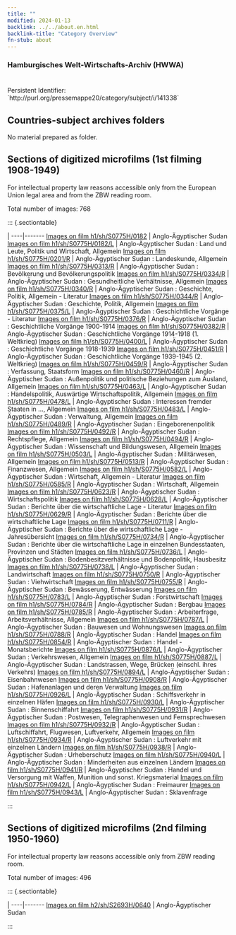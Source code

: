 ```yaml
---
title: ""
modified: 2024-01-13
backlink: ../../about.en.html
backlink-title: "Category Overview"
fn-stub: about
---
```


### Hamburgisches Welt-Wirtschafts-Archiv (HWWA)

# 

<div class="hint">Persistent Identifier: `http://purl.org/pressemappe20/category/subject/i/141338`</div>







## Countries-subject archives folders





No material prepared as folder.



<a id="filmsections" />

## Sections of digitized microfilms (1st filming 1908-1949)

<p>For intellectual property law reasons accessible only from the European Union legal area and from the ZBW reading room.</p>



<p>Total number of images: 768</p>




::: {.sectiontable}

 | 
----|-------
<a class="btn" href="https://pm20.zbw.eu/film/h1/sh/S0775H/0182" rel="nofollow">Images on film h1/sh/S0775H/0182</a> | Anglo-Ägyptischer Sudan
<a class="btn" href="https://pm20.zbw.eu/film/h1/sh/S0775H/0182/L" rel="nofollow">Images on film h1/sh/S0775H/0182/L</a> | Anglo-Ägyptischer Sudan : Land und Leute, Politik und Wirtschaft, Allgemein
<a class="btn" href="https://pm20.zbw.eu/film/h1/sh/S0775H/0201/R" rel="nofollow">Images on film h1/sh/S0775H/0201/R</a> | Anglo-Ägyptischer Sudan : Landeskunde, Allgemein
<a class="btn" href="https://pm20.zbw.eu/film/h1/sh/S0775H/0313/R" rel="nofollow">Images on film h1/sh/S0775H/0313/R</a> | Anglo-Ägyptischer Sudan : Bevölkerung und Bevölkerungspolitik
<a class="btn" href="https://pm20.zbw.eu/film/h1/sh/S0775H/0334/R" rel="nofollow">Images on film h1/sh/S0775H/0334/R</a> | Anglo-Ägyptischer Sudan : Gesundheitliche Verhältnisse, Allgemein
<a class="btn" href="https://pm20.zbw.eu/film/h1/sh/S0775H/0340/R" rel="nofollow">Images on film h1/sh/S0775H/0340/R</a> | Anglo-Ägyptischer Sudan : Geschichte, Politik, Allgemein - Literatur
<a class="btn" href="https://pm20.zbw.eu/film/h1/sh/S0775H/0344/R" rel="nofollow">Images on film h1/sh/S0775H/0344/R</a> | Anglo-Ägyptischer Sudan : Geschichte, Politik, Allgemein
<a class="btn" href="https://pm20.zbw.eu/film/h1/sh/S0775H/0375/L" rel="nofollow">Images on film h1/sh/S0775H/0375/L</a> | Anglo-Ägyptischer Sudan : Geschichtliche Vorgänge - Literatur
<a class="btn" href="https://pm20.zbw.eu/film/h1/sh/S0775H/0376/R" rel="nofollow">Images on film h1/sh/S0775H/0376/R</a> | Anglo-Ägyptischer Sudan : Geschichtliche Vorgänge 1900-1914
<a class="btn" href="https://pm20.zbw.eu/film/h1/sh/S0775H/0382/R" rel="nofollow">Images on film h1/sh/S0775H/0382/R</a> | Anglo-Ägyptischer Sudan : Geschichtliche Vorgänge 1914-1918 (1. Weltkrieg)
<a class="btn" href="https://pm20.zbw.eu/film/h1/sh/S0775H/0400/L" rel="nofollow">Images on film h1/sh/S0775H/0400/L</a> | Anglo-Ägyptischer Sudan : Geschichtliche Vorgänge 1918-1939
<a class="btn" href="https://pm20.zbw.eu/film/h1/sh/S0775H/0451/R" rel="nofollow">Images on film h1/sh/S0775H/0451/R</a> | Anglo-Ägyptischer Sudan : Geschichtliche Vorgänge 1939-1945 (2. Weltkrieg)
<a class="btn" href="https://pm20.zbw.eu/film/h1/sh/S0775H/0459/R" rel="nofollow">Images on film h1/sh/S0775H/0459/R</a> | Anglo-Ägyptischer Sudan : Verfassung, Staatsform
<a class="btn" href="https://pm20.zbw.eu/film/h1/sh/S0775H/0460/R" rel="nofollow">Images on film h1/sh/S0775H/0460/R</a> | Anglo-Ägyptischer Sudan : Außenpolitik und politische Beziehungen zum Ausland, Allgemein
<a class="btn" href="https://pm20.zbw.eu/film/h1/sh/S0775H/0463/L" rel="nofollow">Images on film h1/sh/S0775H/0463/L</a> | Anglo-Ägyptischer Sudan : Handelspolitik, Auswärtige Wirtschaftspolitik, Allgemein
<a class="btn" href="https://pm20.zbw.eu/film/h1/sh/S0775H/0478/L" rel="nofollow">Images on film h1/sh/S0775H/0478/L</a> | Anglo-Ägyptischer Sudan : Interessen fremder Staaten in …, Allgemein
<a class="btn" href="https://pm20.zbw.eu/film/h1/sh/S0775H/0483/L" rel="nofollow">Images on film h1/sh/S0775H/0483/L</a> | Anglo-Ägyptischer Sudan : Verwaltung, Allgemein
<a class="btn" href="https://pm20.zbw.eu/film/h1/sh/S0775H/0489/R" rel="nofollow">Images on film h1/sh/S0775H/0489/R</a> | Anglo-Ägyptischer Sudan : Eingeborenenpolitik
<a class="btn" href="https://pm20.zbw.eu/film/h1/sh/S0775H/0492/R" rel="nofollow">Images on film h1/sh/S0775H/0492/R</a> | Anglo-Ägyptischer Sudan : Rechtspflege, Allgemein
<a class="btn" href="https://pm20.zbw.eu/film/h1/sh/S0775H/0494/R" rel="nofollow">Images on film h1/sh/S0775H/0494/R</a> | Anglo-Ägyptischer Sudan : Wissenschaft und Bildungswesen, Allgemein
<a class="btn" href="https://pm20.zbw.eu/film/h1/sh/S0775H/0503/L" rel="nofollow">Images on film h1/sh/S0775H/0503/L</a> | Anglo-Ägyptischer Sudan : Militärwesen, Allgemein
<a class="btn" href="https://pm20.zbw.eu/film/h1/sh/S0775H/0513/R" rel="nofollow">Images on film h1/sh/S0775H/0513/R</a> | Anglo-Ägyptischer Sudan : Finanzwesen, Allgemein
<a class="btn" href="https://pm20.zbw.eu/film/h1/sh/S0775H/0582/L" rel="nofollow">Images on film h1/sh/S0775H/0582/L</a> | Anglo-Ägyptischer Sudan : Wirtschaft, Allgemein - Literatur
<a class="btn" href="https://pm20.zbw.eu/film/h1/sh/S0775H/0585/R" rel="nofollow">Images on film h1/sh/S0775H/0585/R</a> | Anglo-Ägyptischer Sudan : Wirtschaft, Allgemein
<a class="btn" href="https://pm20.zbw.eu/film/h1/sh/S0775H/0623/R" rel="nofollow">Images on film h1/sh/S0775H/0623/R</a> | Anglo-Ägyptischer Sudan : Wirtschaftspolitik
<a class="btn" href="https://pm20.zbw.eu/film/h1/sh/S0775H/0628/L" rel="nofollow">Images on film h1/sh/S0775H/0628/L</a> | Anglo-Ägyptischer Sudan : Berichte über die wirtschaftliche Lage - Literatur
<a class="btn" href="https://pm20.zbw.eu/film/h1/sh/S0775H/0629/R" rel="nofollow">Images on film h1/sh/S0775H/0629/R</a> | Anglo-Ägyptischer Sudan : Berichte über die wirtschaftliche Lage
<a class="btn" href="https://pm20.zbw.eu/film/h1/sh/S0775H/0711/R" rel="nofollow">Images on film h1/sh/S0775H/0711/R</a> | Anglo-Ägyptischer Sudan : Berichte über die wirtschaftliche Lage - Jahresübersicht
<a class="btn" href="https://pm20.zbw.eu/film/h1/sh/S0775H/0734/R" rel="nofollow">Images on film h1/sh/S0775H/0734/R</a> | Anglo-Ägyptischer Sudan : Berichte über die wirtschaftliche Lage in einzelnen Bundesstaaten, Provinzen und Städten
<a class="btn" href="https://pm20.zbw.eu/film/h1/sh/S0775H/0736/L" rel="nofollow">Images on film h1/sh/S0775H/0736/L</a> | Anglo-Ägyptischer Sudan : Bodenbesitzverhältnisse und Bodenpolitik, Hausbesitz
<a class="btn" href="https://pm20.zbw.eu/film/h1/sh/S0775H/0738/L" rel="nofollow">Images on film h1/sh/S0775H/0738/L</a> | Anglo-Ägyptischer Sudan : Landwirtschaft
<a class="btn" href="https://pm20.zbw.eu/film/h1/sh/S0775H/0750/R" rel="nofollow">Images on film h1/sh/S0775H/0750/R</a> | Anglo-Ägyptischer Sudan : Viehwirtschaft
<a class="btn" href="https://pm20.zbw.eu/film/h1/sh/S0775H/0755/R" rel="nofollow">Images on film h1/sh/S0775H/0755/R</a> | Anglo-Ägyptischer Sudan : Bewässerung, Entwässerung
<a class="btn" href="https://pm20.zbw.eu/film/h1/sh/S0775H/0783/L" rel="nofollow">Images on film h1/sh/S0775H/0783/L</a> | Anglo-Ägyptischer Sudan : Forstwirtschaft
<a class="btn" href="https://pm20.zbw.eu/film/h1/sh/S0775H/0784/R" rel="nofollow">Images on film h1/sh/S0775H/0784/R</a> | Anglo-Ägyptischer Sudan : Bergbau
<a class="btn" href="https://pm20.zbw.eu/film/h1/sh/S0775H/0785/R" rel="nofollow">Images on film h1/sh/S0775H/0785/R</a> | Anglo-Ägyptischer Sudan : Arbeiterfrage, Arbeitsverhältnisse, Allgemein
<a class="btn" href="https://pm20.zbw.eu/film/h1/sh/S0775H/0787/L" rel="nofollow">Images on film h1/sh/S0775H/0787/L</a> | Anglo-Ägyptischer Sudan :  Bauwesen und Wohnungswesen
<a class="btn" href="https://pm20.zbw.eu/film/h1/sh/S0775H/0788/R" rel="nofollow">Images on film h1/sh/S0775H/0788/R</a> | Anglo-Ägyptischer Sudan :  Handel
<a class="btn" href="https://pm20.zbw.eu/film/h1/sh/S0775H/0854/R" rel="nofollow">Images on film h1/sh/S0775H/0854/R</a> | Anglo-Ägyptischer Sudan :  Handel - Monatsberichte
<a class="btn" href="https://pm20.zbw.eu/film/h1/sh/S0775H/0876/L" rel="nofollow">Images on film h1/sh/S0775H/0876/L</a> | Anglo-Ägyptischer Sudan :  Verkehrswesen, Allgemein
<a class="btn" href="https://pm20.zbw.eu/film/h1/sh/S0775H/0887/L" rel="nofollow">Images on film h1/sh/S0775H/0887/L</a> | Anglo-Ägyptischer Sudan :  Landstrassen, Wege, Brücken (einschl. ihres Verkehrs)
<a class="btn" href="https://pm20.zbw.eu/film/h1/sh/S0775H/0894/L" rel="nofollow">Images on film h1/sh/S0775H/0894/L</a> | Anglo-Ägyptischer Sudan :  Eisenbahnwesen
<a class="btn" href="https://pm20.zbw.eu/film/h1/sh/S0775H/0908/R" rel="nofollow">Images on film h1/sh/S0775H/0908/R</a> | Anglo-Ägyptischer Sudan :  Hafenanlagen und deren Verwaltung
<a class="btn" href="https://pm20.zbw.eu/film/h1/sh/S0775H/0926/L" rel="nofollow">Images on film h1/sh/S0775H/0926/L</a> | Anglo-Ägyptischer Sudan : Schiffsverkehr in einzelnen Häfen
<a class="btn" href="https://pm20.zbw.eu/film/h1/sh/S0775H/0930/L" rel="nofollow">Images on film h1/sh/S0775H/0930/L</a> | Anglo-Ägyptischer Sudan : Binnenschiffahrt
<a class="btn" href="https://pm20.zbw.eu/film/h1/sh/S0775H/0931/R" rel="nofollow">Images on film h1/sh/S0775H/0931/R</a> | Anglo-Ägyptischer Sudan : Postwesen, Telegraphenwesen und Fernsprechwesen
<a class="btn" href="https://pm20.zbw.eu/film/h1/sh/S0775H/0932/R" rel="nofollow">Images on film h1/sh/S0775H/0932/R</a> | Anglo-Ägyptischer Sudan : Luftschiffahrt, Flugwesen, Luftverkehr, Allgemein
<a class="btn" href="https://pm20.zbw.eu/film/h1/sh/S0775H/0934/R" rel="nofollow">Images on film h1/sh/S0775H/0934/R</a> | Anglo-Ägyptischer Sudan : Luftverkehr mit einzelnen Ländern
<a class="btn" href="https://pm20.zbw.eu/film/h1/sh/S0775H/0938/R" rel="nofollow">Images on film h1/sh/S0775H/0938/R</a> | Anglo-Ägyptischer Sudan : Urheberschutz
<a class="btn" href="https://pm20.zbw.eu/film/h1/sh/S0775H/0940/L" rel="nofollow">Images on film h1/sh/S0775H/0940/L</a> | Anglo-Ägyptischer Sudan : Minderheiten aus einzelnen Ländern
<a class="btn" href="https://pm20.zbw.eu/film/h1/sh/S0775H/0941/R" rel="nofollow">Images on film h1/sh/S0775H/0941/R</a> | Anglo-Ägyptischer Sudan : Handel und Versorgung mit Waffen, Munition und sonst. Kriegsmaterial
<a class="btn" href="https://pm20.zbw.eu/film/h1/sh/S0775H/0942/L" rel="nofollow">Images on film h1/sh/S0775H/0942/L</a> | Anglo-Ägyptischer Sudan : Freimaurer
<a class="btn" href="https://pm20.zbw.eu/film/h1/sh/S0775H/0943/L" rel="nofollow">Images on film h1/sh/S0775H/0943/L</a> | Anglo-Ägyptischer Sudan : Sklavenfrage


:::




## Sections of digitized microfilms (2nd filming 1950-1960)

<p>For intellectual property law reasons accessible only from ZBW reading room.</p>



<p>Total number of images: 496</p>




::: {.sectiontable}

 | 
----|-------
<a class="btn" href="https://pm20.zbw.eu/film/h2/sh/S2693H/0640" rel="nofollow">Images on film h2/sh/S2693H/0640</a> | Anglo-Ägyptischer Sudan


:::
















